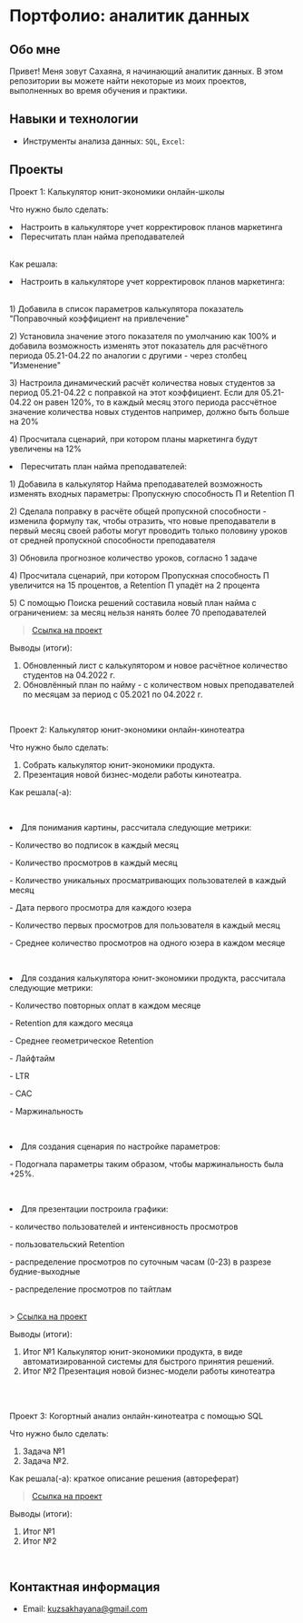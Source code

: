 # Портфолио: аналитик данных

## Обо мне 

Привет! Меня зовут Сахаяна, я начинающий аналитик данных. В этом репозитории вы можете найти некоторые из моих проектов, выполненных во время обучения и практики.

## Навыки и технологии
- Инструменты анализа данных: ``SQL``, ``Excel``:

## Проекты
<p> Проект 1: Калькулятор юнит-экономики онлайн-школы</p>
<p>Что нужно было сделать:<p>

  <li> Настроить в калькуляторе учет корректировок планов маркетинга</li>
  <li> Пересчитать план найма преподавателей</li>
<br>
<p>Как решала:<p>
  <li> Настроить в калькуляторе учет корректировок планов маркетинга: </li>
<br>
<p>1) Добавила в список параметров калькулятора показатель "Поправочный коэффициент на привлечение"<p>
<p>2) Установила значение этого показателя по умолчанию как 100% и добавила возможность изменять этот показатель для расчётного периода 05.21-04.22 по аналогии с другими - через столбец "Изменение"<p>
<p>3) Настроила динамический расчёт количества новых студентов за период 05.21-04.22 с поправкой на этот коэффициент. Если для 05.21-04.22 он равен 120%, то в каждый месяц этого периода рассчётное значение количества новых студентов например, должно быть больше на 20%<p>
<p>4) Просчитала сценарий, при котором планы маркетинга будут увеличены на 12%<p>

  <li> Пересчитать план найма преподавателей:</li>

<p>1) Добавила в калькулятор Найма преподавателей возможность изменять входных параметры: Пропускную способность П и Retention П<p>
<p>2) Сделала поправку в расчёте общей пропускной способности - изменила формулу так, чтобы отразить, что новые преподаватели в первый месяц своей работы могут проводить только половину уроков от средней пропускной способности преподавателя<p>
<p>3) Обновила прогнозное количество уроков, согласно 1 задаче<p>
<p>4) Просчитала сценарий, при котором Пропускная способность П увеличится на 15 процентов, а Retention П упадёт на 2 процента<p>
<p>5) С помощью Поиска решений составила новый план найма с ограничением: за месяц нельзя нанять более 70 преподавателей<p>

> <a href="https://github.com/SakhayanaKuzmina/Sakhayana_Kuzmina/blob/main/%D0%9F%D1%80%D0%BE%D0%B5%D0%BA%D1%82%201.xlsx">Ссылка на проект</a>


<p>Выводы (итоги):<p>
<ol>
  <li> Обновленный лист с калькулятором и новое расчётное количество студентов на 04.2022 г. </li>
  <li> Обновлённый план по найму - с количеством новых преподавателей по месяцам за период с 05.2021 по 04.2022 г. </li>
</ol>
<br> 

<p> Проект 2: Калькулятор юнит-экономики онлайн-кинотеатра</p>
<p>Что нужно было сделать:<p>
<ol>
  <li>Собрать калькулятор юнит-экономики продукта. </li>
  <li>Презентация новой бизнес-модели работы кинотеатра. </li>
</ol>

<p>Как решала(-а): <p>
<br> 
  <li> Для понимания картины, рассчитала следующие метрики:</li>
<p>- Количество во подписок в каждый месяц<p>
<p>- Количество просмотров в каждый месяц<p>
<p>- Количество уникальных просматривающих пользователей в каждый месяц<p>
<p>- Дата первого просмотра для каждого юзера<p>
<p>- Количество первых просмотров для пользователя в каждый месяц<p>
<p>- Среднее количество просмотров на одного юзера в каждом месяце<p>
<br> 
  <li> Для создания калькулятора юнит-экономики продукта, рассчитала следующие метрики:</li>
<p>- Количество повторных оплат в каждом месяце<p>
<p>- Retention для каждого месяца<p>
<p>- Среднее геометрическое Retention<p>
<p>- Лайфтайм<p>
<p>- LTR<p>
<p>- CAC<p>
<p>- Маржинальность<p>
</ol> 
<br> 
  <li> Для создания сценария по настройке параметров:</li>
<p>- Подогнала параметры таким образом, чтобы маржинальность была +25%.<p>
</ol>
<br> 
  <li> Для презентации построила графики:</li>
<p>- количество пользователей и интенсивность просмотров<p>
<p>- пользовательский Retention<p>
<p>- распределение просмотров по суточным часам (0-23) в разрезе будние-выходные<p>
<p>- распределение просмотров по тайтлам<p>
</ol>  
<br> 
> <a href="https://drive.google.com/drive/folders/13Ee51QWeEFtARSBFqfTYBQ3naTb-Rdzx">Ссылка на проект</a>
 
<p>Выводы (итоги):<p>
<ol>
  <li>Итог №1 Калькулятор юнит-экономики продукта, в виде автоматизированной системы для быстрого принятия решений. </li>
  <li>Итог №2 Презентация новой бизнес-модели работы кинотеатра</li>
</ol>
<br> 

<br> 
<p> Проект 3: Когортный анализ онлайн-кинотеатра с помощью SQL</p>
<p>Что нужно было сделать:<p>
<ol>
  <li>Задача №1</li>
  <li>Задача №2.</li>
</ol>

<p>Как решала(-а): краткое описание решения (автореферат)<p>
  
> <a href="https://drive.google.com/drive/folders/1JS3mRx8_s8mohnmEV3_DgDbQ6YkLUFuV">Ссылка на проект</a>

  <p>Выводы (итоги):<p>
<ol>
  <li>Итог №1</li>
  <li>Итог №2</li>
</ol>
<br> 

## Контактная информация
- Email:  kuzsakhayana@gmail.com
